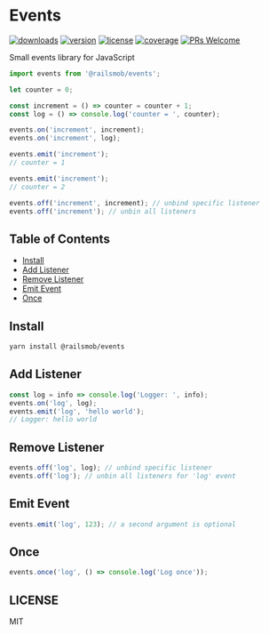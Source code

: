 # Events

[![downloads][downloads-badge]][npmcharts]
[![version][version-badge]][package]
[![license][license-badge]][license]
[![coverage][codecov-badge]][codecov]
[![PRs Welcome][prs-badge]][prs]

Small events library for JavaScript

```js
import events from '@railsmob/events';

let counter = 0;

const increment = () => counter = counter + 1;
const log = () => console.log('counter = ', counter);

events.on('increment', increment);
events.on('increment', log);

events.emit('increment');
// counter = 1

events.emit('increment');
// counter = 2

events.off('increment', increment); // unbind specific listener
events.off('increment'); // unbin all listeners
```

## Table of Contents

* [Install](#install)
* [Add Listener](#add-listener)
* [Remove Listener](#remove-listener)
* [Emit Event](#emit-event)
* [Once](#once)

## Install

```sh
yarn install @railsmob/events
```

## Add Listener

```js
const log = info => console.log('Logger: ', info);
events.on('log', log);
events.emit('log', 'hello world');
// Logger: hello world
```


## Remove Listener

```js
events.off('log', log); // unbind specific listener
events.off('log'); // unbin all listeners for 'log' event
```

## Emit Event

```js
events.emit('log', 123); // a second argument is optional
```

## Once

```js
events.once('log', () => console.log('Log once'));
```

## LICENSE

MIT

[version-badge]: https://img.shields.io/npm/v/@railsmob/events.svg?style=flat-square
[package]: https://www.npmjs.com/package/@railsmob/events
[downloads-badge]: https://img.shields.io/npm/dm/@railsmob/events.svg?style=flat-square
[npmcharts]: http://npmcharts.com/compare/@railsmob/events
[license-badge]: https://img.shields.io/npm/l/@railsmob/events.svg?style=flat-square
[license]: https://github.com/railsmob/events/blob/master/LICENSE
[prs-badge]: https://img.shields.io/badge/PRs-welcome-brightgreen.svg?style=flat-square
[prs]: http://makeapullrequest.com
[codecov]: https://codecov.io/gh/railsmob/events
[codecov-badge]: https://img.shields.io/codecov/c/github/railsmob/events.svg?style=flat-square
